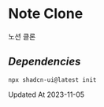 # Note Clone

노션 클론

## **_Dependencies_**

```
npx shadcn-ui@latest init
```

Updated At 2023-11-05
